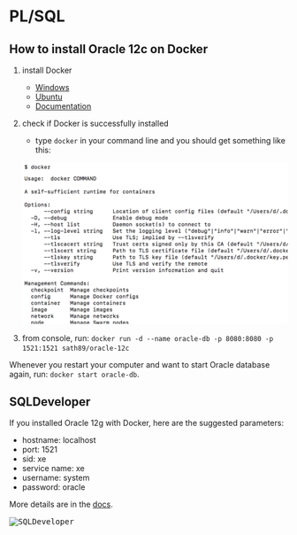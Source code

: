 # PL/SQL
## How to install Oracle 12c on Docker
1.  install Docker
    -   [Windows](https://download.docker.com/win/stable/Docker%20for%20Windows%20Installer.exe)
    -   [Ubuntu](https://docs.docker.com/install/linux/docker-ce/ubuntu/)
    -   [Documentation](https://docs.docker.com)
2. check if Docker is successfully installed
    - type ```docker``` in your command line and you should get something like this:

    <kbd><img alt="Docker" src="images/docker.png" width="700" /></kbd>
3. from console, run: ```docker run -d --name oracle-db -p 8080:8080 -p 1521:1521 sath89/oracle-12c```

Whenever you restart your computer and want to start Oracle database again, run:
```docker start oracle-db```.

## SQLDeveloper
If you installed Oracle 12g with Docker, here are the suggested parameters:

- hostname: localhost
- port: 1521
- sid: xe
- service name: xe
- username: system
- password: oracle

More details are in the [docs](https://hub.docker.com/r/sath89/oracle-12c/).

<kbd><img alt="SQLDeveloper" src="images/sqldeveloper.png" width="700" /></kbd>
